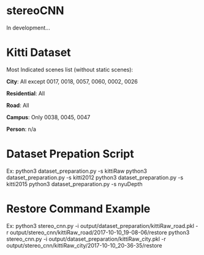 # stereoCNN
In development...

# Kitti Dataset
Most Indicated scenes list (without static scenes):

**City**: All except 0017, 0018, 0057, 0060, 0002, 0026

**Residential**: All

**Road**: All

**Campus**: Only 0038, 0045, 0047

**Person**: n/a

# Dataset Prepation Script

Ex: python3 dataset_preparation.py -s kittiRaw
    python3 dataset_preparation.py -s kitti2012
    python3 dataset_preparation.py -s kitti2015
    python3 dataset_preparation.py -s nyuDepth

# Restore Command Example
Ex: python3 stereo_cnn.py -i output/dataset_preparation/kittiRaw_road.pkl -r output/stereo_cnn/kittiRaw_road/2017-10-10_19-08-06/restore
    python3 stereo_cnn.py -i output/dataset_preparation/kittiRaw_city.pkl -r output/stereo_cnn/kittiRaw_city/2017-10-10_20-36-35/restore
